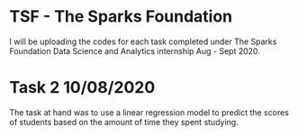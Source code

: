 # TSF - The Sparks Foundation

I will be uploading the codes for each task completed under The Sparks Foundation Data Science and Analytics internship Aug - Sept 2020.

# Task 2 10/08/2020
The task at hand was to use a linear regression model to predict the scores of students based on the amount of time they spent studying.
